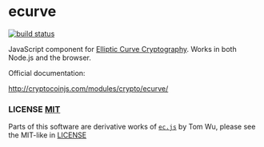 ecurve
=======

[![build status](https://secure.travis-ci.org/cryptocoinjs/ecurve.svg)](http://travis-ci.org/cryptocoinjs/ecurve)


JavaScript component for [Elliptic Curve Cryptography](http://en.wikipedia.org/wiki/Elliptic_curve_cryptography). Works in both Node.js and the browser.

Official documentation:

http://cryptocoinjs.com/modules/crypto/ecurve/


### LICENSE [MIT](LICENSE)
Parts of this software are derivative works of [`ec.js`](http://www-cs-students.stanford.edu/~tjw/jsbn/ec.js) by Tom Wu,  please see the MIT-like in [LICENSE](https://github.com/cryptocoinjs/ecurve/blob/ecd0f386024dba37bba40850b4ea6d1607f10e26/lib/point.js)
